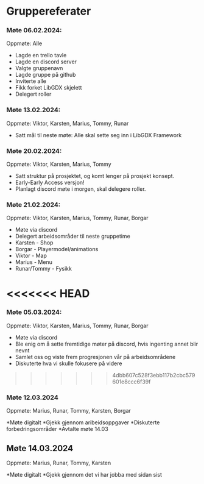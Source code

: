 # Gruppereferater

### Møte 06.02.2024:

Oppmøte: Alle

* Lagde en trello tavle
* Lagde en discord server
* Valgte gruppenavn
* Lagde gruppe på github
* Inviterte alle
* Fikk forket LibGDX skjelett
* Delegert roller


### Møte 13.02.2024:

Oppmøte: Viktor, Karsten, Marius, Tommy, Runar

* Satt mål til neste møte: Alle skal sette seg inn i LibGDX Framework

### Møte 20.02.2024:

Oppmøte: Viktor, Karsten, Marius, Tommy

* Satt struktur på prosjektet, og komt lenger på prosjekt konsept.
* Early-Early Access versjon!
* Planlagt discord møte i morgen, skal delegere roller.

### Møte 21.02.2024:

Oppmøte: Viktor, Karsten, Marius, Tommy, Runar, Borgar

* Møte via discord
* Delegert arbeidsområder til neste gruppetime
* Karsten - Shop
* Borgar - Playermodel/animations
* Viktor - Map
* Marius - Menu
* Runar/Tommy - Fysikk

<<<<<<< HEAD
=======
### Møte 05.03.2024:

Oppmøte: Viktor, Karsten, Marius, Tommy, Runar, Borgar

* Møte via discord
* Ble enig om å sette fremtidige møter på discord, hvis ingenting annet blir nevnt
* Samlet oss og viste frem progresjonen vår på arbeidsområdene
* Diskuterte hva vi skulle fokusere på videre
>>>>>>> 4dbb607c528f3ebb117b2cbc579601e8ccc6f39f


### Møte 12.03.2024

Oppmøte: Marius, Runar, Tommy, Karsten, Borgar

*Møte digitalt
*Gjekk gjennom aribeidsoppgaver
*Diskuterte forbedringsområder
*Avtalte møte 14.03

## Møte 14.03.2024

Oppmøte: Marius, Runar, Tommy, Karsten

*Møte digitalt
*Gjekk gjennom det vi har jobba med sidan sist
